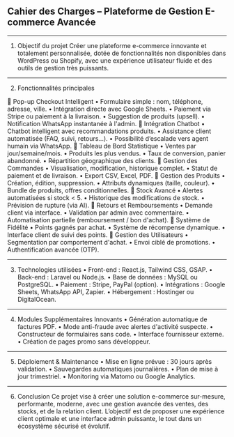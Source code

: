 ﻿## Cahier des Charges – Plateforme de Gestion E-commerce Avancée
________________________________________
1. Objectif du projet
Créer une plateforme e-commerce innovante et totalement personnalisée, dotée de fonctionnalités non disponibles dans WordPress ou Shopify, avec une expérience utilisateur fluide et des outils de gestion très puissants.
________________________________________
2. Fonctionnalités principales

🔹 Pop-up Checkout Intelligent
•	Formulaire simple : nom, téléphone, adresse, ville.
•	Intégration directe avec Google Sheets.
•	Paiement via Stripe ou paiement à la livraison.
•	Suggestion de produits (upsell).
•	Notification WhatsApp instantanée à l'admin.
🔹 Intégration Chatbot
•	Chatbot intelligent avec recommandations produits.
•	Assistance client automatisée (FAQ, suivi, retours...).
•	Possibilité d’escalade vers agent humain via WhatsApp.
🔹 Tableau de Bord Statistique
•	Ventes par jour/semaine/mois.
•	Produits les plus vendus.
•	Taux de conversion, panier abandonné.
•	Répartition géographique des clients.
🔹 Gestion des Commandes
•	Visualisation, modification, historique complet.
•	Statut de paiement et de livraison.
•	Export CSV, Excel, PDF.
🔹 Gestion des Produits
•	Création, édition, suppression.
•	Attributs dynamiques (taille, couleur).
•	Bundle de produits, offres conditionnelles.
🔹 Stock Avancé
•	Alertes automatisées si stock < 5.
•	Historique des modifications de stock.
•	Prévision de rupture (via AI).
🔹 Retours et Remboursements
•	Demande client via interface.
•	Validation par admin avec commentaire.
•	Automatisation partielle (remboursement / bon d'achat).
🔹 Système de Fidélité
•	Points gagnés par achat.
•	Système de récompense dynamique.
•	Interface client de suivi des points.
🔹 Gestion des Utilisateurs
•	Segmentation par comportement d'achat.
•	Envoi ciblé de promotions.
•	Authentification avancée (OTP).
________________________________________
3. Technologies utilisées
•	Front-end : React.js, Tailwind CSS, GSAP.
•	Back-end : Laravel ou Node.js.
•	Base de données : MySQL ou PostgreSQL.
•	Paiement : Stripe, PayPal (option).
•	Intégrations : Google Sheets, WhatsApp API, Zapier.
•	Hébergement : Hostinger ou DigitalOcean.
________________________________________
4. Modules Supplémentaires Innovants
•	Génération automatique de factures PDF.
•	Mode anti-fraude avec alertes d'activité suspecte.
•	Constructeur de formulaires sans code.
•	Interface fournisseur externe.
•	Création de pages promo sans développeur.
________________________________________
5. Déploiement & Maintenance
•	Mise en ligne prévue : 30 jours après validation.
•	Sauvegardes automatiques journalières.
•	Plan de mise à jour trimestriel.
•	Monitoring via Matomo ou Google Analytics.
________________________________________
6. Conclusion
Ce projet vise à créer une solution e-commerce sur-mesure, performante, moderne, avec une gestion avancée des ventes, des stocks, et de la relation client. L’objectif est de proposer une expérience client optimale et une interface admin puissante, le tout dans un écosystème sécurisé et évolutif.

